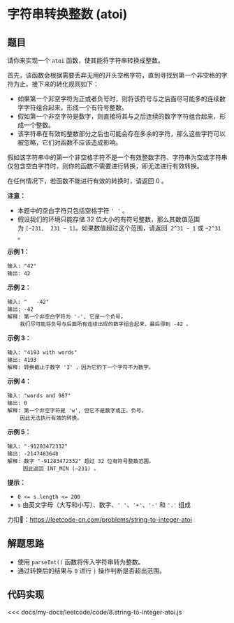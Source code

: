 # 字符串转换整数 (atoi)

## 题目

请你来实现一个 `atoi` 函数，使其能将字符串转换成整数。

首先，该函数会根据需要丢弃无用的开头空格字符，直到寻找到第一个非空格的字符为止。接下来的转化规则如下：

* 如果第一个非空字符为正或者负号时，则将该符号与之后面尽可能多的连续数字字符组合起来，形成一个有符号整数。
* 假如第一个非空字符是数字，则直接将其与之后连续的数字字符组合起来，形成一个整数。
* 该字符串在有效的整数部分之后也可能会存在多余的字符，那么这些字符可以被忽略，它们对函数不应该造成影响。

假如该字符串中的第一个非空格字符不是一个有效整数字符、字符串为空或字符串仅包含空白字符时，则你的函数不需要进行转换，即无法进行有效转换。

在任何情况下，若函数不能进行有效的转换时，请返回 0 。

**注意：**

* 本题中的空白字符只包括空格字符 `' '` 。
* 假设我们的环境只能存储 32 位大小的有符号整数，那么其数值范围为 `[−231,  231 − 1]`。如果数值超过这个范围，请返回  `2^31 − 1` 或 `−2^31` 。

**示例 1：**

    输入: "42"
    输出: 42

**示例 2：**
  
    输入: "   -42"
    输出: -42
    解释: 第一个非空白字符为 '-', 它是一个负号。
        我们尽可能将负号与后面所有连续出现的数字组合起来，最后得到 -42 。

**示例 3：**
  
    输入: "4193 with words"
    输出: 4193
    解释: 转换截止于数字 '3' ，因为它的下一个字符不为数字。

**示例 4：**
  
    输入: "words and 987"
    输出: 0
    解释: 第一个非空字符是 'w', 但它不是数字或正、负号。
        因此无法执行有效的转换。

**示例 5：**
  
    输入: "-91283472332"
    输出: -2147483648
    解释: 数字 "-91283472332" 超过 32 位有符号整数范围。 
         因此返回 INT_MIN (−231) 。

**提示：**

* `0 <= s.length <= 200`
* `s` 由英文字母（大写和小写）、数字、`' '`、`'+'`、`'-'` 和 `'.'` 组成

力扣🔗：<https://leetcode-cn.com/problems/string-to-integer-atoi>

## 解题思路

* 使用 `parseInt()` 函数将传入字符串转为整数。
* 通过转换后的结果与 `0` 进行 `|` 操作判断是否超出范围。

## 代码实现

<<< docs/my-docs/leetcode/code/8.string-to-integer-atoi.js
